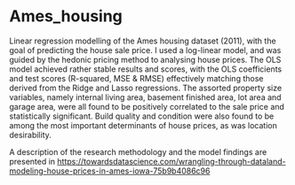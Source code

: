 # Ames_housing
Linear regression modelling of the Ames housing dataset (2011), with the goal of predicting the house sale price. I used a log-linear model, and was guided by the hedonic pricing method to analysing house prices. The OLS model achieved rather stable results and scores, with the OLS coefficients and test scores (R-squared, MSE & RMSE) effectively matching those derived from the Ridge and Lasso regressions. The assorted property size variables, namely internal living area, basement finished area, lot area and garage area, were all found to be positively correlated to the sale price and statistically significant. Build quality and condition were also found to be among the most important determinants of house prices, as was location desirability.

A description of the research methodology and the model findings are presented in https://towardsdatascience.com/wrangling-through-dataland-modeling-house-prices-in-ames-iowa-75b9b4086c96
